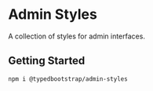 # Admin Styles

A collection of styles for admin interfaces.

## Getting Started

```bash
npm i @typedbootstrap/admin-styles
```
